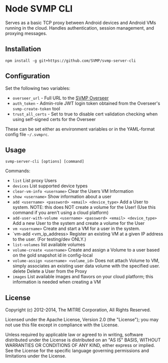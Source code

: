 # Node SVMP CLI

Serves as a basic TCP proxy between Android devices and Android VMs running in the cloud. Handles authentication, session management, and proxying messages.

## Installation

`npm install -g git+https://github.com/SVMP/svmp-server-cli`

## Configuration

Set the following two variables:

* `overseer_url` - Full URL to the [SVMP Overseer](https://github.com/SVMP/svmp-overseer)
* `auth_token` - Admin-role JWT login token obtained from the Overseer's `svmp-create-token` tool
* `trust_all_certs` - Set to true to disable cert validation checking when using self-signed certs for the Overseer

These can be set either as environment variables or in the YAML-format config file `~/.svmprc`.

## Usage

```svmp-server-cli [options] [command]```

Commands:

* `list`                   List proxy Users
* `devices`                List supported device types
* `clear-vm-info <username>` Clear the Users VM Information
* `show <username>`        Show information about a user
* `add <username> <password> <email> <device_type>` Add a User to system. NOTE: this does NOT create a volume for the User! (Use this command if you aren't using a cloud platform)
* `add-user-with-volume <username> <password> <email> <device_type>` Add a new User to the system and create a volume for the User
* `vm <username>`          Create and start a VM for a user in the system.
* `vm-add <username> <vm_ip_address> Register an existing VM at a given IP address to the user. (For testing/dev ONLY.)
* `list-volumes`           list available volumes
* `volume-create <username>` Create and assign a Volume to a user based on the gold snapshot id in config-local
* `volume-assign <username> <volume_id>` Does not attach Volume to VM, simply associates an existing user data volume with the specified user.
delete <username>      Delete a User from the Proxy
* `images`                 List available images and flavors on your cloud platform; this information is needed when creating a VM

## License

Copyright (c) 2012-2014, The MITRE Corporation, All Rights Reserved.

Licensed under the Apache License, Version 2.0 (the "License");
you may not use this file except in compliance with the License.

Unless required by applicable law or agreed to in writing, software
distributed under the License is distributed on an "AS IS" BASIS,
WITHOUT WARRANTIES OR CONDITIONS OF ANY KIND, either express or implied.
See the License for the specific language governing permissions and
limitations under the License.
